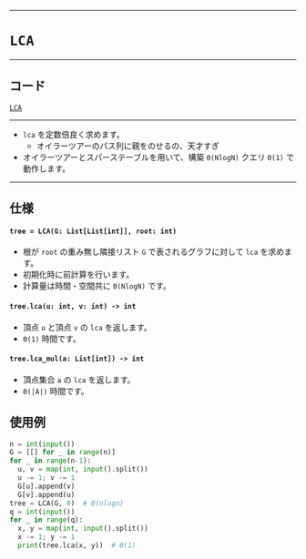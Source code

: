_____

# `LCA`

_____

## コード

[`LCA`](https://github.com/titan-23/Library_py/blob/main/Graph/LCA.py)
<!-- code=https://github.com/titan-23/Library_py/blob/main/Graph\LCA.py -->

_____

- `lca` を定数倍良く求めます。
  - オイラーツアーのパス列に親をのせるの、天才すぎ
- オイラーツアーとスパーステーブルを用いて、構築 `Θ(NlogN)` クエリ `Θ(1)` で動作します。

_____

## 仕様

#### `tree = LCA(G: List[List[int]], root: int)`

- 根が `root` の重み無し隣接リスト `G` で表されるグラフに対して `lca` を求めます。
- 初期化時に前計算を行います。
- 計算量は時間・空間共に `Θ(NlogN)` です。

#### `tree.lca(u: int, v: int) -> int`

- 頂点 `u` と頂点 `v` の `lca` を返します。
- `Θ(1)` 時間です。

#### `tree.lca_mul(a: List[int]) -> int`

- 頂点集合 `a` の `lca` を返します。
- `Θ(|A|)` 時間です。


## 使用例

```python
n = int(input())
G = [[] for _ in range(n)]
for _ in range(n-1):
  u, v = map(int, input().split())
  u -= 1; v -= 1
  G[u].append(v)
  G[v].append(u)
tree = LCA(G, 0)  # Θ(nlogn)
q = int(input())
for _ in range(q):
  x, y = map(int, input().split())
  x -= 1; y -= 1
  print(tree.lca(x, y))  # Θ(1)
```
